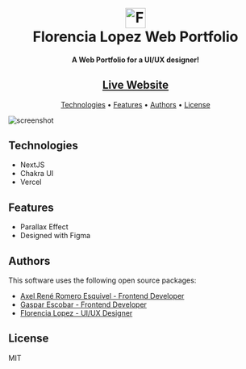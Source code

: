
<h1 align="center">
  <br>
  <a href="https://portfolio-fl.vercel.app/"><img src="https://portfolio-fl.vercel.app/_next/image?url=%2Fimages%2Flogo.png&w=1920&q=100" alt="FL logo" width="40"></a>
  <br>
  Florencia Lopez Web Portfolio
  <br>
</h1>

<h4 align="center">A Web Portfolio for a UI/UX designer!</h4>

<div align="center">
<h2><a href="https://portfolio-fl.vercel.app/">Live Website</a></h2>
</div>

<p align="center">
  <a href="#technologies">Technologies</a> •
  <a href="#features">Features</a> •
  <a href="#authors">Authors</a> •
  <a href="#license">License</a>
</p>

![screenshot](https://portfolio-fl.vercel.app/_next/image?url=%2Fimages%2Freview.png&w=1920&q=100)

## Technologies

* NextJS
* Chakra UI
* Vercel

## Features

* Parallax Effect
* Designed with Figma

## Authors

This software uses the following open source packages:

- [Axel René Romero Esquivel - Frontend Developer ](https://www.linkedin.com/feed/)
- [Gaspar Escobar - Frontend Developer](https://www.linkedin.com/in/gaspar-escobar/)
- [Florencia Lopez - UI/UX Designer ](https://www.linkedin.com/in/florencia-l%C3%B3pez-uxui/)

## License

MIT



